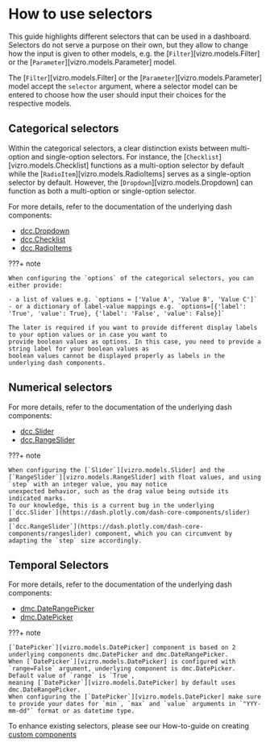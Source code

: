 # How to use selectors

This guide highlights different selectors that can be used in a dashboard. Selectors do not serve a purpose on their own, but they allow to change how the input is given to other models, e.g. the [`Filter`][vizro.models.Filter] or the [`Parameter`][vizro.models.Parameter] model.

The [`Filter`][vizro.models.Filter] or the [`Parameter`][vizro.models.Parameter] model accept the `selector` argument, where a selector model can be entered to choose how the user should input their choices for the respective models.

## Categorical selectors

Within the categorical selectors, a clear distinction exists between multi-option and single-option selectors.
For instance, the [`Checklist`][vizro.models.Checklist] functions as a multi-option selector by default while
the [`RadioItem`][vizro.models.RadioItems] serves as a single-option selector by default. However, the
[`Dropdown`][vizro.models.Dropdown] can function as both a multi-option or single-option selector.

For more details, refer to the documentation of the underlying dash components:

- [dcc.Dropdown](https://dash.plotly.com/dash-core-components/dropdown)
- [dcc.Checklist](https://dash.plotly.com/dash-core-components/checklist)
- [dcc.RadioItems](https://dash.plotly.com/dash-core-components/radioitems)

???+ note

    When configuring the `options` of the categorical selectors, you can either provide:

    - a list of values e.g. `options = ['Value A', 'Value B', 'Value C']`
    - or a dictionary of label-value mappings e.g. `options=[{'label': 'True', 'value': True}, {'label': 'False', 'value': False}]`

    The later is required if you want to provide different display labels to your option values or in case you want to
    provide boolean values as options. In this case, you need to provide a string label for your boolean values as
    boolean values cannot be displayed properly as labels in the underlying dash components.

## Numerical selectors

For more details, refer to the documentation of the underlying dash components:

- [dcc.Slider](https://dash.plotly.com/dash-core-components/slider])
- [dcc.RangeSlider](https://dash.plotly.com/dash-core-components/rangeslider])

???+ note

    When configuring the [`Slider`][vizro.models.Slider] and the [`RangeSlider`][vizro.models.RangeSlider] with float values, and using `step` with an integer value, you may notice
    unexpected behavior, such as the drag value being outside its indicated marks.
    To our knowledge, this is a current bug in the underlying [`dcc.Slider`](https://dash.plotly.com/dash-core-components/slider) and
    [`dcc.RangeSlider`](https://dash.plotly.com/dash-core-components/rangeslider) component, which you can circumvent by adapting the `step` size accordingly.

## Temporal Selectors

For more details, refer to the documentation of the underlying dash components:

- [dmc.DateRangePicker](https://www.dash-mantine-components.com/components/datepicker#daterangepicker)
- [dmc.DatePicker](https://www.dash-mantine-components.com/components/datepicker)

???+ note

    [`DatePicker`][vizro.models.DatePicker] component is based on 2 underlying components dmc.DatePicker and dmc.DateRangePicker.
    When [`DatePicker`][vizro.models.DatePicker] is configured with `range=False` argument, underlying component is dmc.DatePicker. Default value of `range` is `True`,
    meaning [`DatePicker`][vizro.models.DatePicker] by default uses dmc.DateRangePicker.
    When configuring the [`DatePicker`][vizro.models.DatePicker] make sure to provide your dates for `min`, `max` and `value` arguments in `"YYY-mm-dd"` format or as datetime type.

To enhance existing selectors, please see our How-to-guide on creating [custom components](custom_components.md)
